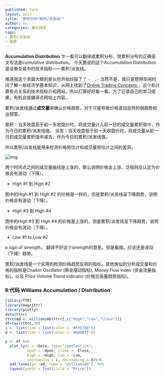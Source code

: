 ```yaml
---
published: ture
layout: post
title: "累积分布?累积/派发线!"
author: Yu
categories: 量化投资
tags:
- 累积/派发线
- 股票
---
```


**Accumulation Distribution** 乍一看可以翻译成累积分布，但累积分布的正确英文写法是cumulative distribution。
今天要说的这个Accumulation Distribution是证券交易中的技术指标——累积/派发线。

难道我这个浓眉大眼的家伙也开始炒股了？ <code>-__,-</code>
当然不是，我只是想用空闲时间了解一些经济学基本知识，从网上找到了[Online Trading Concepts
](http://www.onlinetradingconcepts.com/)，这个和计算有点关系的技术指标介绍网站，所以打算好好看一看，为了记录自己的学习成果，有机会就编译点网站上内容。

累积/派发线通过**成交量**来确认价格趋势，对于可能导致价格波动反转的弱趋势给出预警。

累积：当天收盘高于前一天收盘价时，将成交量计入前一日的成交量累积值中，作为今日的累积/派发线值。
派发：当天收盘低于前一天收盘价时，将成交量从前一日的成交量累积值中减去，作为今日的累积/派发线值。

所以累积/派发线是用来检测价格矩估计和成交量矩估计之间的差异。

![img](http://i.imgur.com/7Mr32v2.gif)

两个时间点之间的成交量曲线是上涨的，那么说明价格会上涨，泛指则应认定为价格会有波动（下降）。

- High #1 到 High #2

图中的High #1 到 High #2 的价格是一样的，但是累积/派发线呈下降趋势，说明价格会有波动（下降）。

- High #3 到 High #4

图中的High #3 到 High #4 的价格是上涨的，但是累积/派发线呈下降趋势，说明价格会有波动（下降）。

- Low #1 to Low #2

a sign of strength， 翻译不好这个strength的意思。但是看图，应该还是波动（下降）趋势。

累积/派发线是一个实用的检测价格趋势反转的指标。其他类似的分析成交量和价格的指标是Chaikin Oscillator (蔡金摆动指标), Money Flow Index (资金流量指标)，以及 Price Volume Trend indicator (价格交易量趋势指标)。


### R 代码 Williams Accumulation / Distribution

```r
library(TTR)
library(magrittr)
library(plotly)
data(ttrc)
ttrc$ad <- williamsAD(ttrc[,c("High","Low","Close")])
df=tail(ttrc,30)
i <- list(line = list(color = '#FFD700'))
d <- list(line = list(color = '#0000ff'))

p <- df %>%
  plot_ly(x = ~Date, type="candlestick",
          open = ~Open, close = ~Close,
          high = ~High, low = ~Low,
          increasing = i, decreasing = d)%>%
  add_lines(y= ~ad, name = "williamsAD")  %>%
  layout(yaxis = list(title = "Price"))
```
